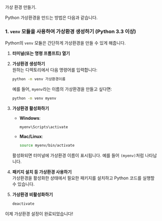 
가상 환경 만들기.


Python 가상환경을 만드는 방법은 다음과 같습니다.

### 1. `venv` 모듈을 사용하여 가상환경 생성하기 (Python 3.3 이상)

Python의 `venv` 모듈은 간단하게 가상환경을 만들 수 있게 해줍니다.

1. **터미널(또는 명령 프롬프트) 열기**

2. **가상환경 생성하기**  
   원하는 디렉토리에서 다음 명령어를 입력합니다:

   ```bash
   python -m venv 가상환경이름
   ```

   예를 들어, `myenv`라는 이름의 가상환경을 만들고 싶다면:

   ```bash
   python -m venv myenv
   ```

3. **가상환경 활성화하기**

   - **Windows**:
     ```bash
     myenv\Scripts\activate
     ```
   - **Mac/Linux**:
     ```bash
     source myenv/bin/activate
     ```

   활성화되면 터미널에 가상환경 이름이 표시됩니다. 예를 들어 `(myenv)`처럼 나타납니다.

4. **패키지 설치 등 가상환경 사용하기**  
   가상환경을 활성화한 상태에서 필요한 패키지를 설치하고 Python 코드를 실행할 수 있습니다.

5. **가상환경 비활성화하기**

   ```bash
   deactivate
   ```

이제 가상환경 설정이 완료되었습니다!